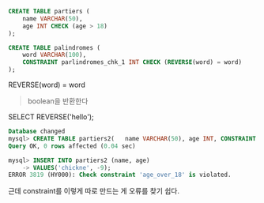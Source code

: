 

```sql
CREATE TABLE partiers (
	name VARCHAR(50),
	age INT CHECK (age > 18)
);
```

```sql
CREATE TABLE palindromes (
	word VARCHAR(100),
	CONSTRAINT parlindromes_chk_1 INT CHECK (REVERSE(word) = word)
);
```

REVERSE(word) = word
> boolean을 반환한다

SELECT REVERSE('hello');


```sql
Database changed
mysql> CREATE TABLE partiers2(   name VARCHAR(50), age INT, CONSTRAINT age_over_18 CHECK (age > 18) );
Query OK, 0 rows affected (0.04 sec)

mysql> INSERT INTO partiers2 (name, age)
    -> VALUES('chickne', -9);
ERROR 3819 (HY000): Check constraint 'age_over_18' is violated.
```

근데 constraint를 이렇게 따로 만드는 게 오류를 찾기 쉽다.